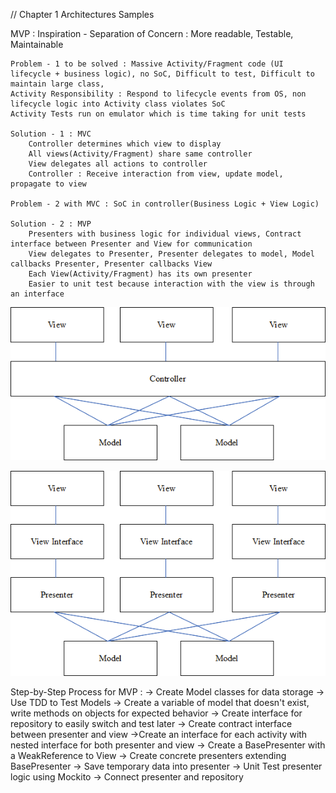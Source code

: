 // Chapter 1
Architectures Samples

MVP :
    Inspiration - Separation of Concern : More readable, Testable, Maintainable

    Problem - 1 to be solved : Massive Activity/Fragment code (UI lifecycle + business logic), no SoC, Difficult to test, Difficult to maintain large class,
    Activity Responsibility : Respond to lifecycle events from OS, non lifecycle logic into Activity class violates SoC
    Activity Tests run on emulator which is time taking for unit tests

    Solution - 1 : MVC
        Controller determines which view to display
        All views(Activity/Fragment) share same controller
        View delegates all actions to controller
        Controller : Receive interaction from view, update model, propagate to view

    Problem - 2 with MVC : SoC in controller(Business Logic + View Logic)

    Solution - 2 : MVP
        Presenters with business logic for individual views, Contract interface between Presenter and View for communication
        View delegates to Presenter, Presenter delegates to model, Model callbacks Presenter, Presenter callbacks View
        Each View(Activity/Fragment) has its own presenter
        Easier to unit test because interaction with the view is through an interface


![img_1.png](img_1.png)

![img_2.png](img_2.png)

Step-by-Step Process for MVP : 
    -> Create Model classes for data storage
    -> Use TDD to Test Models 
        -> Create a variable of model that doesn't exist, write methods on objects for expected behavior
    -> Create interface for repository to easily switch and test later
    -> Create contract interface between presenter and view 
        ->Create an interface for each activity with nested interface for both presenter and view
    -> Create a BasePresenter with a WeakReference to View
    -> Create concrete presenters extending BasePresenter
    -> Save temporary data into presenter
    -> Unit Test presenter logic using Mockito
    -> Connect presenter and repository
    







